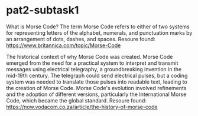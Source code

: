 # pat2-subtask1
What is Morse Code?
The term Morse Code refers to either of two systems for representing letters of the alphabet, numerals, and punctuation marks by an arrangement of dots, dashes, and spaces. 
Resoure found: https://www.britannica.com/topic/Morse-Code

The historical context of why Morse Code was created.
Morse Code emerged from the need for a practical system to interpret and transmit messages using electrical telegraphy, a groundbreaking invention in the mid-19th century. The telegraph could send electrical pulses, but a coding system was needed to translate those pulses into readable text, leading to the creation of Morse Code. Morse Code's evolution involved refinements and the adoption of different versions, particularly the International Morse Code, which became the global standard. 
Resoure found: https://now.vodacom.co.za/article/the-history-of-morse-code

